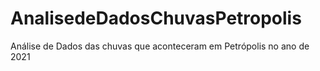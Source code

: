 # AnalisedeDadosChuvasPetropolis
Análise de Dados das chuvas que aconteceram em Petrópolis no ano de 2021
